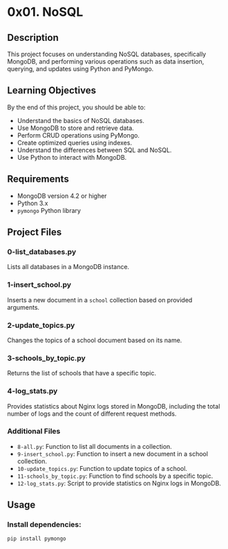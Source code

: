 # 0x01. NoSQL

## Description

This project focuses on understanding NoSQL databases, specifically MongoDB, and performing various operations such as data insertion, querying, and updates using Python and PyMongo.

## Learning Objectives

By the end of this project, you should be able to:

- Understand the basics of NoSQL databases.
- Use MongoDB to store and retrieve data.
- Perform CRUD operations using PyMongo.
- Create optimized queries using indexes.
- Understand the differences between SQL and NoSQL.
- Use Python to interact with MongoDB.

## Requirements

- MongoDB version 4.2 or higher
- Python 3.x
- `pymongo` Python library

## Project Files

### 0-list_databases.py
Lists all databases in a MongoDB instance.

### 1-insert_school.py
Inserts a new document in a `school` collection based on provided arguments.

### 2-update_topics.py
Changes the topics of a school document based on its name.

### 3-schools_by_topic.py
Returns the list of schools that have a specific topic.

### 4-log_stats.py
Provides statistics about Nginx logs stored in MongoDB, including the total number of logs and the count of different request methods.

### Additional Files

- `8-all.py`: Function to list all documents in a collection.
- `9-insert_school.py`: Function to insert a new document in a school collection.
- `10-update_topics.py`: Function to update topics of a school.
- `11-schools_by_topic.py`: Function to find schools by a specific topic.
- `12-log_stats.py`: Script to provide statistics on Nginx logs in MongoDB.

## Usage

### Install dependencies:

```bash
pip install pymongo